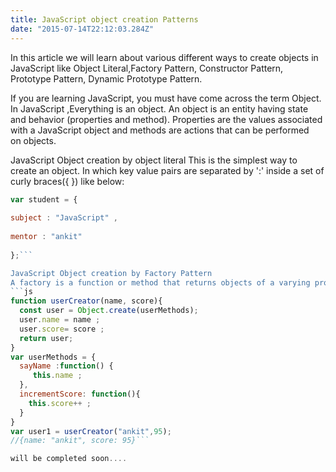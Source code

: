 ```yaml
---
title: JavaScript object creation Patterns
date: "2015-07-14T22:12:03.284Z"
---
```

In this article we will learn about various different ways to create objects in JavaScript like Object Literal,Factory Pattern, Constructor Pattern, Prototype Pattern, Dynamic Prototype Pattern.

<!-- Oh, and here's a great quote from this Wikipedia on
[salted duck eggs](http://en.wikipedia.org/wiki/Salted_duck_egg). -->

If you are learning JavaScript, you must have come across the term Object.
In JavaScript ,Everything is an object. An object is an entity having state and behavior (properties and method). Properties are the values associated with a JavaScript object and methods are actions that can be performed on objects.


JavaScript Object creation by object literal
This is the simplest way to create an object. In which key value pairs are separated by ':' inside a set of curly braces({ }) like below:
``` js
var student = {
  
subject : "JavaScript" ,
  
mentor : "ankit"
  
};```

JavaScript Object creation by Factory Pattern
A factory is a function or method that returns objects of a varying prototype or class from some method call. Any  function which is not a class or constructor that returns a new object ,those functions are Factory Function.
```js
function userCreator(name, score){
  const user = Object.create(userMethods);
  user.name = name ;
  user.score= score ;
  return user;
}
var userMethods = {
  sayName :function() {
     this.name ;
  },
  incrementScore: function(){
    this.score++ ;
  }
}
var user1 = userCreator("ankit",95);
//{name: "ankit", score: 95}```

will be completed soon....